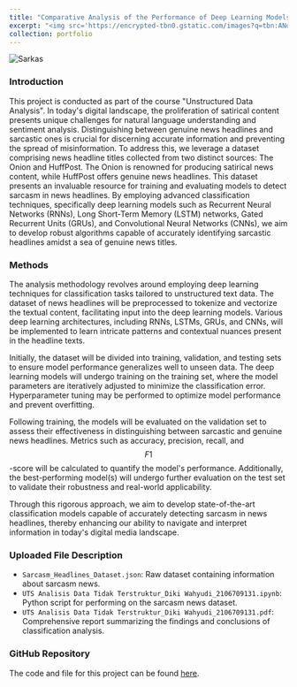```yaml
---
title: "Comparative Analysis of the Performance of Deep Learning Models in Identifying Sarcasm in News Titles"
excerpt: "<img src='https://encrypted-tbn0.gstatic.com/images?q=tbn:ANd9GcSCO7rrr-2vFfGBwy6SkvB_16nY8ijWT-S_APCSCy5i9g&s'>"
collection: portfolio
---
```


![Sarkas](https://encrypted-tbn0.gstatic.com/images?q=tbn:ANd9GcSCO7rrr-2vFfGBwy6SkvB_16nY8ijWT-S_APCSCy5i9g&s)

### Introduction
This project is conducted as part of the course "Unstructured Data Analysis". In today's digital landscape, the proliferation of satirical content presents unique challenges for natural language understanding and sentiment analysis. Distinguishing between genuine news headlines and sarcastic ones is crucial for discerning accurate information and preventing the spread of misinformation. To address this, we leverage a dataset comprising news headline titles collected from two distinct sources: The Onion and HuffPost. The Onion is renowned for producing satirical news content, while HuffPost offers genuine news headlines. This dataset presents an invaluable resource for training and evaluating models to detect sarcasm in news headlines. By employing advanced classification techniques, specifically deep learning models such as Recurrent Neural Networks (RNNs), Long Short-Term Memory (LSTM) networks, Gated Recurrent Units (GRUs), and Convolutional Neural Networks (CNNs), we aim to develop robust algorithms capable of accurately identifying sarcastic headlines amidst a sea of genuine news titles.

### Methods
The analysis methodology revolves around employing deep learning techniques for classification tasks tailored to unstructured text data. The dataset of news headlines will be preprocessed to tokenize and vectorize the textual content, facilitating input into the deep learning models. Various deep learning architectures, including RNNs, LSTMs, GRUs, and CNNs, will be implemented to learn intricate patterns and contextual nuances present in the headline texts.

Initially, the dataset will be divided into training, validation, and testing sets to ensure model performance generalizes well to unseen data. The deep learning models will undergo training on the training set, where the model parameters are iteratively adjusted to minimize the classification error. Hyperparameter tuning may be performed to optimize model performance and prevent overfitting.

Following training, the models will be evaluated on the validation set to assess their effectiveness in distinguishing between sarcastic and genuine news headlines. Metrics such as accuracy, precision, recall, and $$F1$$-score will be calculated to quantify the model's performance. Additionally, the best-performing model(s) will undergo further evaluation on the test set to validate their robustness and real-world applicability.

Through this rigorous approach, we aim to develop state-of-the-art classification models capable of accurately detecting sarcasm in news headlines, thereby enhancing our ability to navigate and interpret information in today's digital media landscape.

### Uploaded File Description
- `Sarcasm_Headlines_Dataset.json`: Raw dataset containing information about sarcasm news.
- `UTS Analisis Data Tidak Terstruktur_Diki Wahyudi_2106709131.ipynb`: Python script for performing on the sarcasm news dataset.
- `UTS Analisis Data Tidak Terstruktur_Diki Wahyudi_2106709131.pdf`: Comprehensive report summarizing the findings and conclusions of classification analysis.

### GitHub Repository
The code and file for this project can be found [here](https://github.com/dikiwahyudi11/Sarcasm-News-Detection). 
